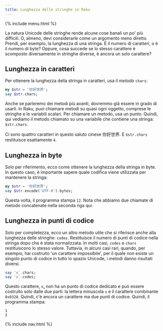 ```yaml
---
title: Lunghezza delle stringhe in Raku
---
```


{% include menu.html %}

La natura Unicode delle stringhe rende alcune cose banali un po' più difficili. O, almeno, devi considerarle come un argomento meno diretto. Prendi, per esempio, la lunghezza di una stringa. È il numero di caratteri, o è il numero di byte? Oppure, cosa succede se lo stesso carattere è scomposto diversamente in stringhe diverse, è ancora un solo carattere?

## Lunghezza in caratteri

Per ottenere la lunghezza della stringa in caratteri, usa il _metodo_ `chars`:

```raku
my $str = '你好世界';
say $str.chars;
```

Anche se parleremo dei metodi più avanti, dovremmo già essere in grado di usarli. In Raku, puoi chiamare metodi su quasi ogni oggetto, comprese le stringhe e le variabili scalari. Per chiamare un metodo, usa un punto. Quindi, qui vediamo il metodo chiamato su una variabile che contiene una stringa: `$str.chars`.

Ci sono quattro caratteri in questo saluto cinese 你好世界. E `$str.chars` restituisce esattamente `4`.

## Lunghezza in byte

Solo per riferimento, ecco come ottenere la lunghezza della stringa in byte. In questo caso, è importante sapere quale codifica viene utilizzata per mantenere la stringa:

```raku
my $str = '你好世界';
say $str.encode('UTF-8').bytes;
```

Questa volta, il programma stampa `12`. Nota che abbiamo due chiamate di metodo concatenate nella seconda riga qui.

## Lunghezza in punti di codice

Solo per completezza, ecco un altro metodo utile che si riferisce anche alla lunghezza delle stringhe: `codes`. Restituisce il numero di punti di codice nella stringa dopo che è stata normalizzata. In molti casi, `codes` e `chars` restituiscono lo stesso valore. Tuttavia, in alcuni casi rari, quando, per esempio, hai costruito 'un carattere impossibile', per il quale non esiste un singolo punto di codice in tutto lo spazio Unicode, i metodi danno risultati diversi.

```raku
say 'x̨'.chars;
say 'x̨'.codes;
```

Questo carattere, `x̨`, non ha un punto di codice dedicato e può essere costruito solo dalle due parti: la lettera minuscola `x` e il carattere combinante `0x0328`. Quindi, c'è ancora un carattere ma due punti di codice. Quindi, il programma stampa:

    1
    2

{% include nav.html %}